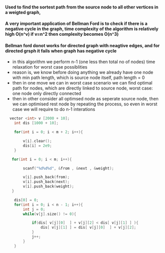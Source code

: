 #### Used to find the sortest path from the source node to all other vertices in a weigted graph,
#### A very important application of Bellman Ford is to **check if there is a negative cycle** in the graph, time complexity of the algorithm is relatively high O(n^v) if v=n^2 then complexity becomes O(n^3)
#### Bellman ford donot works for directed graph with neagtive edges, and for directed grsph it fails when graph has negative cycle
- in this algorithm we perform n-1 (one less then total no of nodes) time relaxation for worst case possiblities
- reason is, we know before doing anything we already have one node with min path length, which is source node itself, path length = 0
- then in one move we can in worst case scenario we can find optimal path for nodes, which are directly linked to source node, worst case:  one node only directly connected
- then in other consider all optimsed node as seperate source node, then we can optimised rest node by repeating the process, so even in worst case we will require to do n-1 interations  
~~~cpp
  vector <int> v [2000 + 10];
    int dis [1000 + 10];

    for(int i = 0; i < m + 2; i++){

        v[i].clear();
        dis[i] = 2e9;
    }

   for(int i = 0; i < m; i++){

        scanf("%d%d%d", &from , &next , &weight);

        v[i].push_back(from);
        v[i].push_back(next);
        v[i].push_back(weight);
   }

    dis[0] = 0;
    for(int i = 0; i < n - 1; i++){
        int j = 0;
        while(v[j].size() != 0){

            if(dis[ v[j][0]  ] + v[j][2] < dis[ v[j][1] ] ){
                dis[ v[j][1] ] = dis[ v[j][0]  ] + v[j][2];
            }
            j++;
        }
    }
~~~
